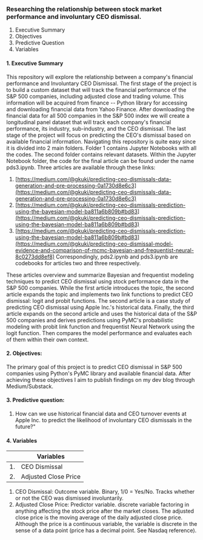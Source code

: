 ### Researching the relationship between stock market performance and involuntary CEO dismissal. 
1. Executive Summary
2. Objectives
3. Predictive Question
4. Variables

#### 1. Executive Summary

This repository will explore the relationship between a company's financial performance and Involuntary CEO Dismissal. The first stage of the project is to build a custom dataset that will track the financial performance of the S&P 500 companies, including adjusted close and trading volume. This information will be acquired from finance -- Python library for accessing and downloading financial data from Yahoo Finance. After downloading the financial data for all 500 companies in the S&P 500 index we will create a longitudinal panel dataset that will track each company's financial performance, its industry, sub-industry, and the CEO dismissal. The last stage of the project will focus on predicting the CEO's dismissal based on available financial information. 
Navigating this repository is quite easy since it is divided into 2 main folders. Folder 1 contains Jupyter Notebooks with all the codes. The second folder contains relevant datasets. 
Within the Jupyter Notebook folder, the code for the final article can be found under the name pds3.ipynb. Three articles are available through these links: 
1. [https://medium.com/@gkuki/predicting-ceo-dismissals-data-generation-and-pre-processing-0a1730d8e6c3](https://medium.com/@gkuki/predicting-ceo-dismissals-data-generation-and-pre-processing-0a1730d8e6c3)
2. [https://medium.com/@gkuki/predicting-ceo-dismissals-prediction-using-the-bayesian-model-ba811a6b809b#bd83](https://medium.com/@gkuki/predicting-ceo-dismissals-prediction-using-the-bayesian-model-ba811a6b809b#bd83)
3. [https://medium.com/@gkuki/predicting-ceo-dismissals-prediction-using-the-bayesian-model-ba811a6b809b#bd83](https://medium.com/@gkuki/predicting-ceo-dismissal-model-evidence-and-comparison-of-mcmc-bayesian-and-frequentist-neural-8c0273dd8ef8)
Correspondingly, pds2.ipynb and pds3.ipynb are codebooks for articles two and three respectively.

These articles overview and summarize Bayesian and frequentist modeling techniques to predict CEO dismissal using stock performance data in the S&P 500 companies. While the first article introduces the topic, the second article expands the topic and implements two link functions to predict CEO dismissal: logit and probit functions. The second article is a case study of predicting CEO dismissal using Apple Inc.'s historical data. Finally, the third article expands on the second article and uses the historical data of the S&P 500 companies and derives predictions using PyMC's probabilistic modeling with probit link function and frequentist Neural Network using the logit function. Then compares the model performance and evaluates each of them within their own context. 


#### 2. Objectives: 
The primary goal of this project is to predict CEO dismissal in S&P 500 companies using Python's PyMC library and available financial data. After achieving these objectives I aim to publish findings on my dev blog through Medium/Substack. 
#### 3. Predictive question: 
1. How can we use historical financial data and CEO turnover events at Apple Inc. to predict the likelihood of involuntary CEO dismissals in the future?"

#### 4. Variables

|  | Variables |
| ------------- | ------------- |
|  1. | CEO Dismissal  |
|  2. | Adjusted Close Price |

1. CEO Dismissal: Outcome variable. Binary, 1/0 = Yes/No. Tracks whether or not the CEO was dismissed involuntarily.
2. Adjusted Close Price: Predictor variable. discrete variable factoring in anything affecting the stock price after the market closes. The adjusted close price is the moving average of the daily adjusted close price. Although the price is a continuous variable, the variable is discrete in the sense of a data point (price has a decimal point. See Nasdaq reference). 


